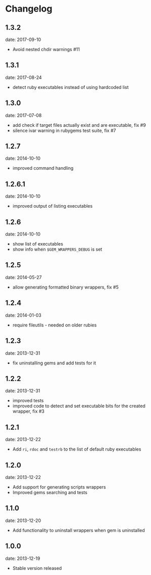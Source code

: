 # Changelog

## 1.3.2
date: 2017-09-10

- Avoid nested chdir warnings #11

## 1.3.1
date: 2017-08-24

- detect ruby executables instead of using hardcoded list

## 1.3.0
date: 2017-07-08

- add check if target files actually exist and are executable, fix #9
- silence ivar warning in rubygems test suite, fix #7

## 1.2.7
date: 2014-10-10

- improved command handling

## 1.2.6.1
date: 2014-10-10

- improved output of listing executables

## 1.2.6
date: 2014-10-10

- show list of executables
- show info when `$GEM_WRAPPERS_DEBUG` is set

## 1.2.5
date: 2014-05-27

- allow generating formatted binary wrappers, fix #5

## 1.2.4
date: 2014-01-03

- require fileutils - needed on older rubies

## 1.2.3
date: 2013-12-31

- fix uninstalling gems and add tests for it

## 1.2.2
date: 2013-12-31

- improved tests
- improved code to detect and set executable bits for the created wrapper, fix #3

## 1.2.1
date: 2013-12-22

- Add `ri`, `rdoc` and `testrb` to the list of default ruby executables

## 1.2.0
date: 2013-12-22

- Add support for generating scripts wrappers
- Improved gems searching and tests

## 1.1.0
date: 2013-12-20

- Add functionality to uninstall wrappers when gem is uninstalled

## 1.0.0
date: 2013-12-19

- Stable version released
